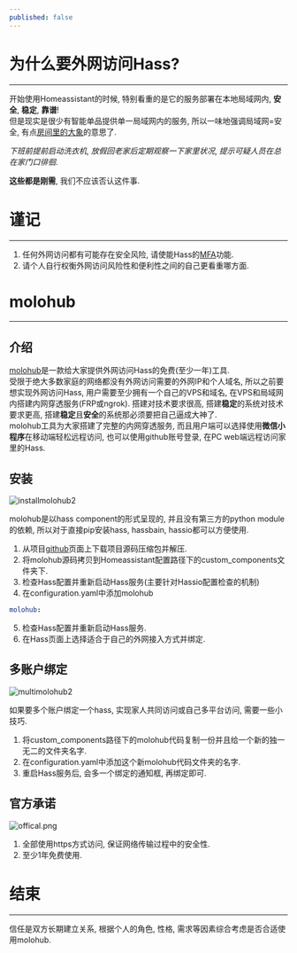 ```yaml
---
published: false
---
```

# 为什么要外网访问Hass?
----
开始使用Homeassistant的时候, 特别看重的是它的服务部署在本地局域网内, **安全**, **稳定**, **靠谱**!  
但是现实是很少有智能单品提供单一局域网内的服务, 所以一味地强调局域网=安全, 有点[房间里的大象](https://zh.wikipedia.org/zh-cn/%E6%88%BF%E9%96%93%E8%A3%8F%E7%9A%84%E5%A4%A7%E8%B1%A1)的意思了.  

*下班前提前启动洗衣机*, *放假回老家后定期观察一下家里状况*, *提示可疑人员在总在家门口徘徊*.  

**这些都是刚需**, 我们不应该否认这件事.

# 谨记
----
1. 任何外网访问都有可能存在安全风险, 请使能Hass的[MFA](https://www.home-assistant.io/docs/authentication/multi-factor-auth/)功能.
2. 请个人自行权衡外网访问风险性和便利性之间的自己更看重哪方面.

# molohub
----
## 介绍
[molohub](https://www.molo.cn/)是一款给大家提供外网访问Hass的免费(至少一年)工具.  
受限于绝大多数家庭的网络都没有外网访问需要的外网IP和个人域名, 所以之前要想实现外网访问Hass, 用户需要至少拥有一个自己的VPS和域名, 在VPS和局域网内搭建内网穿透服务(FRP或ngrok). 搭建对技术要求很高, 搭建**稳定**的系统对技术要求更高, 搭建**稳定**且**安全**的系统那必须要把自己逼成大神了.  
molohub工具为大家搭建了完整的内网穿透服务, 而且用户端可以选择使用**微信小程序**在移动端轻松远程访问, 也可以使用github账号登录, 在PC web端远程访问家里的Hass.

## 安装

![installmolohub2]({{site.baseurl}}/_posts/install.gif)

molohub是以hass component的形式呈现的, 并且没有第三方的python module的依赖, 所以对于直接pip安装hass, hassbain, hassio都可以方便使用.  
1. 从项目[github](https://github.com/haoctopus/molohub)页面上下载项目源码压缩包并解压.
2. 将molohub源码拷贝到Homeassistant配置路径下的custom_components文件夹下.
3. 检查Hass配置并重新启动Hass服务(主要针对Hassio配置检查的机制)
4. 在configuration.yaml中添加molohub
```yaml
molohub:
```
5. 检查Hass配置并重新启动Hass服务.
6. 在Hass页面上选择适合于自己的外网接入方式并绑定.

## 多账户绑定
![multimolohub2]({{site.baseurl}}/_posts/oAuth.gif)

如果要多个账户绑定一个hass, 实现家人共同访问或自己多平台访问, 需要一些小技巧.  
1. 将custom_components路径下的molohub代码复制一份并且给一个新的独一无二的文件夹名字.
2. 在configuration.yaml中添加这个新molohub代码文件夹的名字.
3. 重启Hass服务后, 会多一个绑定的通知框, 再绑定即可.

## 官方承诺
![offical.png]({{site.baseurl}}/_posts/offical.png)

1. 全部使用https方式访问, 保证网络传输过程中的安全性.
2. 至少1年免费使用.

# 结束
----

信任是双方长期建立关系, 根据个人的角色, 性格, 需求等因素综合考虑是否合适使用molohub.
